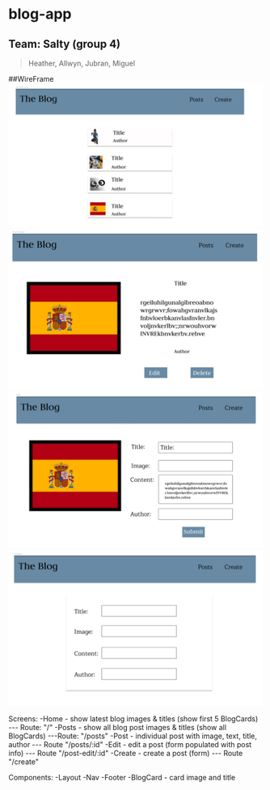 # blog-app

## Team: Salty (group 4)
>Heather, Allwyn, Jubran, Miguel

##WireFrame
![alt text](readmeImg/Home.png)
![alt text](readmeImg/Detail.png)
![alt text](readmeImg/Edit.png)
![alt text](readmeImg/Form.png)


Screens: 
-Home - show latest blog images & titles (show first 5 BlogCards) --- Route: "/"
-Posts - show all blog post images & titles (show all BlogCards) ---Route: "/posts"
-Post - individual post with image, text, title, author  --- Route "/posts/:id"
-Edit - edit a post (form populated with post info) --- Route "/post-edit/:id"
-Create - create a post (form) --- Route "/create"

Components: 
-Layout
-Nav
-Footer
-BlogCard - card image and title